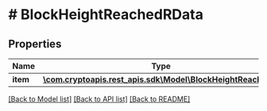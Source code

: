 # # BlockHeightReachedRData

## Properties

Name | Type | Description | Notes
------------ | ------------- | ------------- | -------------
**item** | [**\com.cryptoapis.rest_apis.sdk\Model\BlockHeightReachedRI**](BlockHeightReachedRI.md) |  |

[[Back to Model list]](../../README.md#models) [[Back to API list]](../../README.md#endpoints) [[Back to README]](../../README.md)
